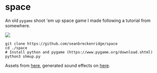 # space

An old `pygame` shoot 'em up space game I made following a tutorial from somewhere.

<img src="https://raw.githubusercontent.com/seanbreckenridge/space/master/demo.gif">

```shell
git clone https://github.com/seanbreckenridge/space
cd ./space
# Install python and pygame (https://www.pygame.org/download.shtml)
python3 shmup.py
```

Assets from [here](https://kenney.nl/), generated sound effects on [here](https://www.bfxr.net/).
